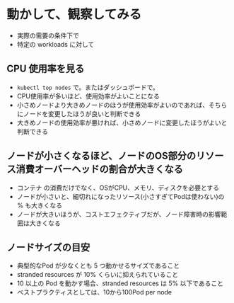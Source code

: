 # 動かして、観察してみる
- 実際の需要の条件下で
- 特定の workloads に対して

## CPU 使用率を見る
- `kubectl top nodes` で。またはダッシュボードで。
- CPU使用率が多いほど、使用効率がよいことになる
- 小さめノードより大きめノードのほうが使用効率がよいのであれば、そちらにノードを変更したほうが良いと判断できる
- 大きめノードの使用効率が悪ければ、小さめノードに変更したほうがよいと判断できる


## ノードが小さくなるほど、ノードのOS部分のリソース消費オーバーヘッドの割合が大きくなる
- コンテナ の消費だけでなく、OSがCPU、メモリ、ディスクを必要とする
- ノードが小さいと、細切れになったリソース(小さすぎてPodは使わない)の % も大きくなる
- ノードが大きいほうが、コストエフェクティブだが、ノード障害時の影響範囲は大きくなる

## ノードサイズの目安
- 典型的なPod が少なくとも 5 つ動かせるサイズであること
- stranded resources が 10% くらいに抑えられていること
- 10 以上の Pod を動かす場合、stranded resources は 5% 以下であること
- ベストプラクティスとしては、10から100Pod per node


